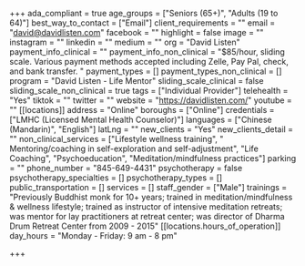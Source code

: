 +++
ada_compliant = true
age_groups = ["Seniors (65+)", "Adults (19 to 64)"]
best_way_to_contact = ["Email"]
client_requirements = ""
email = "david@davidlisten.com"
facebook = ""
highlight = false
image = ""
instagram = ""
linkedin = ""
medium = ""
org = "David Listen"
payment_info_clinical = ""
payment_info_non_clinical = "$85/hour, sliding scale. Various payment methods accepted including Zelle, Pay Pal, check, and bank transfer. "
payment_types = []
payment_types_non_clinical = []
program = "David Listen - Life Mentor"
sliding_scale_clinical = false
sliding_scale_non_clinical = true
tags = ["Individual Provider"]
telehealth = "Yes"
tiktok = ""
twitter = ""
website = "https://davidlisten.com/"
youtube = ""
[[locations]]
address = "Online"
boroughs = ["Online"]
credentials = ["LMHC (Licensed Mental Health Counselor)"]
languages = ["Chinese (Mandarin)", "English"]
latLng = ""
new_clients = "Yes"
new_clients_detail = ""
non_clinical_services = ["Lifestyle wellness training", " Mentoring/coaching in self-exploration and self-adjustment", "Life Coaching", "Psychoeducation", "Meditation/mindfulness practices"]
parking = ""
phone_number = "845-649-4431"
psychotherapy = false
psychotherapy_specialties = []
psychotherapy_types = []
public_transportation = []
services = []
staff_gender = ["Male"]
trainings = "Previously Buddhist monk for 10+ years; trained in meditation/mindfulness & wellness lifestyle; trained as instructor of intensive meditation retreats; was mentor for lay practitioners at retreat center; was director of Dharma Drum Retreat Center from 2009 - 2015"
[[locations.hours_of_operation]]
day_hours = "Monday - Friday: 9 am - 8 pm"

+++
